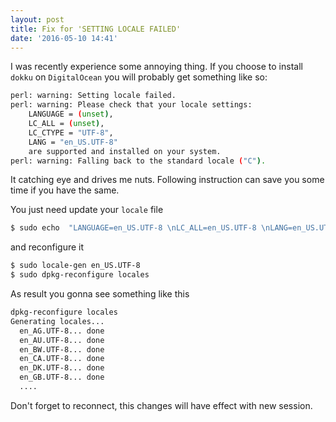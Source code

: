 ```yaml
---
layout: post
title: Fix for 'SETTING LOCALE FAILED'
date: '2016-05-10 14:41'
---
```


I was recently experience some annoying thing. If you choose to install `dokku`
on `DigitalOcean` you will probably get something like so:

```bash
perl: warning: Setting locale failed.
perl: warning: Please check that your locale settings:
	LANGUAGE = (unset),
	LC_ALL = (unset),
	LC_CTYPE = "UTF-8",
	LANG = "en_US.UTF-8"
    are supported and installed on your system.
perl: warning: Falling back to the standard locale ("C").
```

It catching eye and drives me nuts. Following instruction can save you some time
if you have the same.

You just need update your `locale` file  

```bash
$ sudo echo  "LANGUAGE=en_US.UTF-8 \nLC_ALL=en_US.UTF-8 \nLANG=en_US.UTF-8 \nLC_TYPE=en_US.UTF-8" >> /etc/default/locale
```

and reconfigure it

```bash
$ sudo locale-gen en_US.UTF-8
$ sudo dpkg-reconfigure locales
```

As result you gonna see something like this

```bash
dpkg-reconfigure locales
Generating locales...
  en_AG.UTF-8... done
  en_AU.UTF-8... done
  en_BW.UTF-8... done
  en_CA.UTF-8... done
  en_DK.UTF-8... done
  en_GB.UTF-8... done
  ....
```

Don't forget to reconnect, this changes will have effect with new session.

